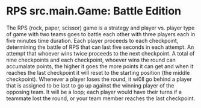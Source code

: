 # RPS src.main.Game: Battle Edition

The RPS (rock, paper, scissor) game is a strategy and player vs. player type of game with two teams goes to battle each other with three players each in five minutes time duration. Each player proceeds to each checkpoint, determining the battle of RPS that can last five seconds in each attempt. An attempt that whoever wins twice proceeds to the next checkpoint. A total of nine checkpoints and each checkpoint, whoever wins the round can accumalate points, the higher it goes the more points it can get and when it reaches the last checkpoint it will reset to the starting position (the middle checkpoint). Whenever a player loses the round, it wi0ll go behind a player that is assigned to be last to go up against the winning player of the opposing team. It will be a loop; each player would have their turns if a teammate lost the round, or your team member reaches the last checkpoint.
